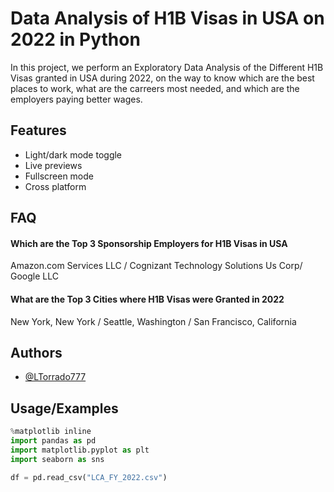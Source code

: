 

# Data Analysis of H1B Visas in USA on 2022 in Python

In this project, we perform an Exploratory Data Analysis of the Different H1B Visas granted in USA during 2022, on the way to know which are the best places to work, what are the carreers most needed, and which are the employers paying better wages.


## Features

- Light/dark mode toggle
- Live previews
- Fullscreen mode
- Cross platform


## FAQ

#### Which are the Top 3 Sponsorship Employers for  H1B Visas in USA

Amazon.com Services LLC	/ Cognizant Technology Solutions Us Corp/ Google LLC

#### What are the Top 3 Cities where H1B Visas were Granted in 2022

New York, New York	/ Seattle, Washington / San Francisco, California


## Authors

- [@LTorrado777](https://www.github.com/LTorrado777)


## Usage/Examples

```python
%matplotlib inline
import pandas as pd
import matplotlib.pyplot as plt
import seaborn as sns

df = pd.read_csv("LCA_FY_2022.csv")
